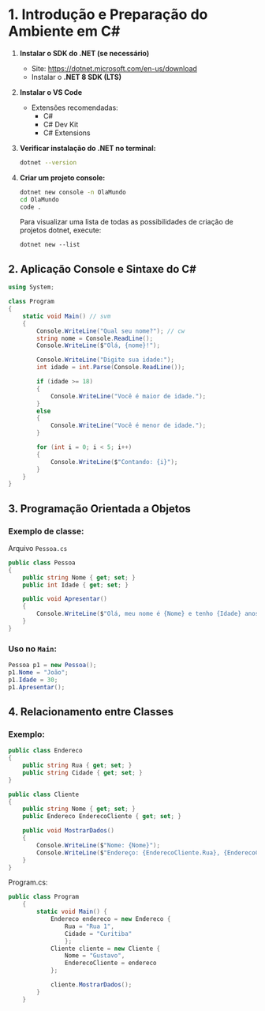 # 1. Introdução e Preparação do Ambiente em C#

1. **Instalar o SDK do .NET (se necessário)**
   - Site: https://dotnet.microsoft.com/en-us/download
   - Instalar o **.NET 8 SDK (LTS)**

2. **Instalar o VS Code**
   - Extensões recomendadas:
     - C#
     - C# Dev Kit
     - C# Extensions

3. **Verificar instalação do .NET no terminal:**
   ```bash
   dotnet --version
   ```

4. **Criar um projeto console:**
   ```bash
   dotnet new console -n OlaMundo
   cd OlaMundo
   code .
   ```
   Para visualizar uma lista de todas as possibilidades de criação de projetos dotnet, execute:
   ```
   dotnet new --list
   ```

## 2. Aplicação Console e Sintaxe do C#

```csharp
using System;

class Program
{
    static void Main() // svm
    {
        Console.WriteLine("Qual seu nome?"); // cw
        string nome = Console.ReadLine();
        Console.WriteLine($"Olá, {nome}!");

        Console.WriteLine("Digite sua idade:");
        int idade = int.Parse(Console.ReadLine());

        if (idade >= 18)
        {
            Console.WriteLine("Você é maior de idade.");
        }
        else
        {
            Console.WriteLine("Você é menor de idade.");
        }

        for (int i = 0; i < 5; i++)
        {
            Console.WriteLine($"Contando: {i}");
        }
    }
}
```

## 3. Programação Orientada a Objetos

### Exemplo de classe:

Arquivo `Pessoa.cs`

```csharp
public class Pessoa
{
    public string Nome { get; set; }
    public int Idade { get; set; }

    public void Apresentar()
    {
        Console.WriteLine($"Olá, meu nome é {Nome} e tenho {Idade} anos.");
    }
}
```

### Uso no `Main`:
```csharp
Pessoa p1 = new Pessoa();
p1.Nome = "João";
p1.Idade = 30;
p1.Apresentar();
```

## 4. Relacionamento entre Classes

### Exemplo:

```csharp
public class Endereco
{
    public string Rua { get; set; }
    public string Cidade { get; set; }
}

public class Cliente
{
    public string Nome { get; set; }
    public Endereco EnderecoCliente { get; set; }

    public void MostrarDados()
    {
        Console.WriteLine($"Nome: {Nome}");
        Console.WriteLine($"Endereço: {EnderecoCliente.Rua}, {EnderecoCliente.Cidade}");
    }
}
```

Program.cs:  

```csharp
public class Program
    {
        static void Main() {
            Endereco endereco = new Endereco {
                Rua = "Rua 1", 
                Cidade = "Curitiba"
                };
            Cliente cliente = new Cliente {
                Nome = "Gustavo",
                EnderecoCliente = endereco
            };

            cliente.MostrarDados();
        }
    }
```